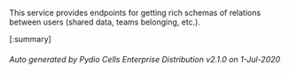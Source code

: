 






This service provides endpoints for getting rich schemas of relations between users (shared data, teams belonging, etc.).

[:summary]

###### Auto generated by Pydio Cells Enterprise Distribution v2.1.0 on 1-Jul-2020
